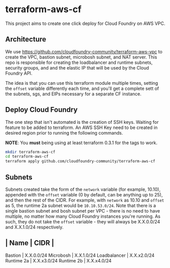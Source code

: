 # terraform-aws-cf

This project aims to create one click deploy for Cloud Foundry on AWS VPC.

## Architecture
We use https://github.com/cloudfoundry-community/terraform-aws-vpc to create the
VPC, bastion subnet, microbosh subnet, and NAT server. This repo is responsible
for creating the loadbalancer and runtime subnets, security groups, and and the
elastic IP that will be used by the Cloud Foundry API.

The idea is that you can use this terraform module multiple times, setting the
`offset` variable differently each time, and you'll get a complete sett of the
subnets, sgs, and EIPs necessary for a separate CF instance.

## Deploy Cloud Foundry

The one step that isn't automated is the creation of SSH keys. Waiting for feature to be added to terraform.
An AWS SSH Key need to be created in desired region prior to running the following commands.

**NOTE**: You **must** being using at least terraform 0.3.1 for the tags to work.

```bash
mkdir terraform-aws-cf
cd terraform-aws-cf
terraform apply github.com/cloudfoundry-community/terraform-aws-cf
```

## Subnets

Subnets created take the form of the `network` variable (for example, 10.10),
appended with the `offset` variable (0 by default, can be anything up to 25),
and then the rest of the CIDR. For example, with `network` as 10.10 and `offset`
as 5, the runtime 2a subnet would be `10.10.53.0/24`. Note that there is a single
bastion subnet and bosh subnet per VPC - there is no need to have multiple, no
matter how many Cloud Foundry instances you're running. As such, they do not take
the `offset` variable - they will always be X.X.0.0/24 and X.X.1.0/24 respectively.

|    Name    |     CIDR  |
--------------------------
Bastion      | X.X.0.0/24
Microbosh    | X.X.1.0/24
Loadbalancer | X.X.x2.0/24
Runtime 2a   | X.X.x3.0/24
Runtime 2b   | X.X.x4.0/24
